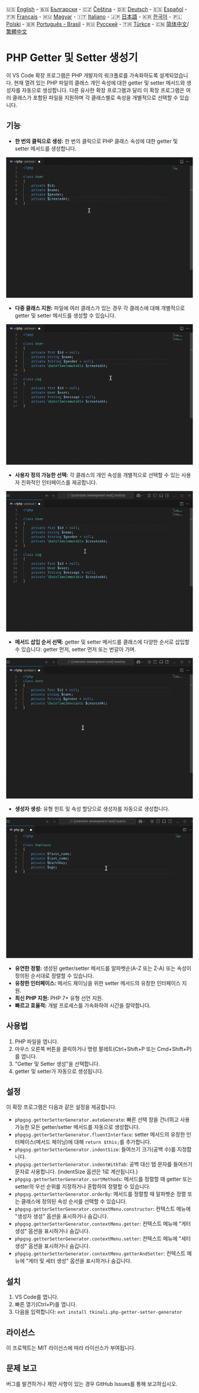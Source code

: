 🇺🇸 [English](./README.md) - 🇧🇬 [Български](./README_BG.md) - 🇨🇿 [Čeština](./README_CS.md) - 🇩🇪 [Deutsch](./README_DE.md) - 🇪🇸 [Español](./README_ES.md) - 🇫🇷 [Français](./README_FR.md) - 🇭🇺 [Magyar](./README_HU.md) - 🇮🇹 [Italiano](./README_IT.md) - 🇯🇵 [日本語](./README_JA.md) - 🇰🇷 [한국어](./README_KO.md) - 🇵🇱 [Polski](./README_PL.md) - 🇧🇷 [Português - Brasil](./README_PT-BR.md) - 🇷🇺 [Русский](./README_RU.md) - 🇹🇷 [Türkçe](./README_TR.md) - 🇨🇳 [简体中文](./README_ZH-CN.md)/[繁體中文](./README_ZH-TW.md)

# PHP Getter 및 Setter 생성기

이 VS Code 확장 프로그램은 PHP 개발자의 워크플로를 가속화하도록 설계되었습니다. 현재 열려 있는 PHP 파일의 클래스 개인 속성에 대한 getter 및 setter 메서드와 생성자를 자동으로 생성합니다. 다른 유사한 확장 프로그램과 달리 이 확장 프로그램은 여러 클래스가 포함된 파일을 지원하며 각 클래스별로 속성을 개별적으로 선택할 수 있습니다.

## 기능

- **한 번의 클릭으로 생성:** 한 번의 클릭으로 PHP 클래스 속성에 대한 getter 및 setter 메서드를 생성합니다.

![한 번의 클릭으로 생성](images/one-click.gif "한 번의 클릭으로 생성")

- **다중 클래스 지원:** 파일에 여러 클래스가 있는 경우 각 클래스에 대해 개별적으로 getter 및 setter 메서드를 생성할 수 있습니다.

![다중 클래스 지원](images/multi-class.gif "다중 클래스 지원")

- **사용자 정의 가능한 선택:** 각 클래스의 개인 속성을 개별적으로 선택할 수 있는 사용자 친화적인 인터페이스를 제공합니다.

![사용자 정의 가능한 선택](images/property-select.gif "사용자 정의 가능한 선택")

- **메서드 삽입 순서 선택:** getter 및 setter 메서드를 클래스에 다양한 순서로 삽입할 수 있습니다: getter 먼저, setter 먼저 또는 번갈아 가며.

![메서드 삽입 순서 선택](images/flexible-sort.gif "메서드 삽입 순서 선택")

- **생성자 생성:** 유형 힌트 및 속성 할당으로 생성자를 자동으로 생성합니다.

![생성자 생성](images/constructor.gif "생성자 생성")

- **유연한 정렬:** 생성된 getter/setter 메서드를 알파벳순(A-Z 또는 Z-A) 또는 속성이 정의된 순서대로 정렬할 수 있습니다.
- **유창한 인터페이스:** 메서드 체이닝을 위한 setter 메서드의 유창한 인터페이스 지원.
- **최신 PHP 지원:** PHP 7+ 유형 선언 지원.
- **빠르고 효율적:** 개발 프로세스를 가속화하여 시간을 절약합니다.

## 사용법

1. PHP 파일을 엽니다.
2. 마우스 오른쪽 버튼을 클릭하거나 명령 팔레트(Ctrl+Shift+P 또는 Cmd+Shift+P)를 엽니다.
3. "Getter 및 Setter 생성"을 선택합니다.
4. getter 및 setter가 자동으로 생성됩니다.

## 설정

이 확장 프로그램은 다음과 같은 설정을 제공합니다.

- `phpgsg.getterSetterGenerator.autoGenerate`: 빠른 선택 창을 건너뛰고 사용 가능한 모든 getter/setter 메서드를 자동으로 생성합니다.
- `phpgsg.getterSetterGenerator.fluentInterface`: setter 메서드의 유창한 인터페이스(메서드 체이닝)에 대해 `return $this;`를 추가합니다.
- `phpgsg.getterSetterGenerator.indentSize`: 들여쓰기 크기(공백 수)를 지정합니다.
- `phpgsg.getterSetterGenerator.indentWithTab`: 공백 대신 탭 문자를 들여쓰기 문자로 사용합니다. (indentSize 옵션은 1로 계산됩니다.)
- `phpgsg.getterSetterGenerator.sortMethods`: 메서드를 정렬할 때 getter 또는 setter의 우선 순위를 지정하거나 혼합하여 정렬할 수 있습니다.
- `phpgsg.getterSetterGenerator.orderBy`: 메서드를 정렬할 때 알파벳순 정렬 또는 클래스에 정의된 속성 순서를 선택할 수 있습니다.
- `phpgsg.getterSetterGenerator.contextMenu.constructor`: 컨텍스트 메뉴에 "생성자 생성" 옵션을 표시하거나 숨깁니다.
- `phpgsg.getterSetterGenerator.contextMenu.getter`: 컨텍스트 메뉴에 "게터 생성" 옵션을 표시하거나 숨깁니다.
- `phpgsg.getterSetterGenerator.contextMenu.setter`: 컨텍스트 메뉴에 "세터 생성" 옵션을 표시하거나 숨깁니다.
- `phpgsg.getterSetterGenerator.contextMenu.getterAndSetter`: 컨텍스트 메뉴에 "게터 및 세터 생성" 옵션을 표시하거나 숨깁니다.

## 설치

1. VS Code를 엽니다.
2. 빠른 열기(Ctrl+P)를 엽니다.
3. 다음을 입력합니다: `ext install tkinali.php-getter-setter-generator`

## 라이선스

이 프로젝트는 MIT 라이선스에 따라 라이선스가 부여됩니다.

## 문제 보고

버그를 발견하거나 제안 사항이 있는 경우 GitHub Issues를 통해 보고하십시오.